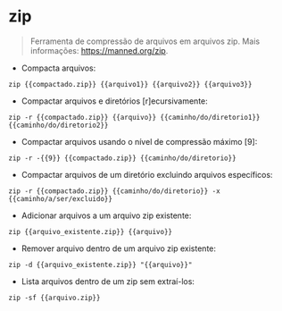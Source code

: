 # zip

> Ferramenta de compressão de arquivos em arquivos zip.
> Mais informações: <https://manned.org/zip>.

- Compacta arquivos:

`zip {{compactado.zip}} {{arquivo1}} {{arquivo2}} {{arquivo3}}`

- Compactar arquivos e diretórios [r]ecursivamente:

`zip -r {{compactado.zip}} {{arquivo}} {{caminho/do/diretorio1}} {{caminho/do/diretorio2}}`

- Compactar arquivos usando o nível de compressão máximo [9]:

`zip -r -{{9}} {{compactado.zip}} {{caminho/do/diretorio}}`

- Compactar arquivos de um diretório excluindo arquivos específicos:

`zip -r {{compactado.zip}} {{caminho/do/diretorio}} -x {{caminho/a/ser/excluido}}`

- Adicionar arquivos a um arquivo zip existente:

`zip {{arquivo_existente.zip}} {{arquivo}}`

- Remover arquivo dentro de um arquivo zip existente:

`zip -d {{arquivo_existente.zip}} "{{arquivo}}"`

- Lista arquivos dentro de um zip sem extraí-los:

`zip -sf {{arquivo.zip}}`
